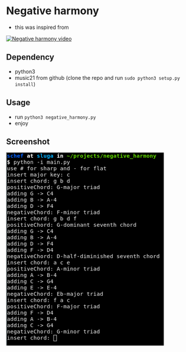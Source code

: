 # Negative harmony
- this was inspired from 

[![Negative harmony video](https://img.youtube.com/vi/0oI2iFrzA0o/0.jpg)](https://www.youtube.com/watch?v=0oI2iFrzA0o)

## Dependency
- python3
- music21 from github (clone the repo and run `sudo python3 setup.py install`)

## Usage
- run `python3 negative_harmony.py`
- enjoy

## Screenshot

![Alt text](/image/negative_harmony_example.png?raw=true "Negative harmony example")
